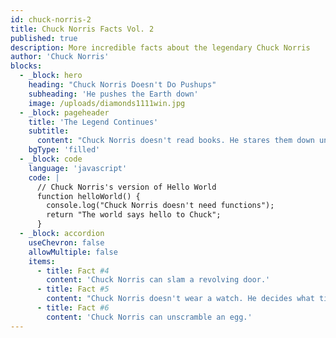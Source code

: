 ```yaml
---
id: chuck-norris-2
title: Chuck Norris Facts Vol. 2
published: true
description: More incredible facts about the legendary Chuck Norris
author: 'Chuck Norris'
blocks:
  - _block: hero
    heading: "Chuck Norris Doesn't Do Pushups"
    subheading: 'He pushes the Earth down'
    image: /uploads/diamonds1111win.jpg
  - _block: pageheader
    title: 'The Legend Continues'
    subtitle:
      content: "Chuck Norris doesn't read books. He stares them down until he gets the information he wants."
    bgType: 'filled'
  - _block: code
    language: 'javascript'
    code: |
      // Chuck Norris's version of Hello World
      function helloWorld() {
        console.log("Chuck Norris doesn't need functions");
        return "The world says hello to Chuck";
      }
  - _block: accordion
    useChevron: false
    allowMultiple: false
    items:
      - title: Fact #4
        content: 'Chuck Norris can slam a revolving door.'
      - title: Fact #5
        content: "Chuck Norris doesn't wear a watch. He decides what time it is."
      - title: Fact #6
        content: 'Chuck Norris can unscramble an egg.'
---
```

